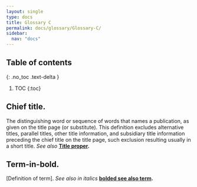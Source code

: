 ```yaml
---
layout: single
type: docs
title: Glossary C
permalink: docs/glossary/Glossary-C/
sidebar:
  nav: "docs"
---
```


## Table of contents
{: .no_toc .text-delta }

1. TOC
{:toc}

## **Chief title.**
The distinguishing word or sequence of words that names a publication, as given on the title page (or substitute).  This definition excludes alternative titles, parallel titles, other title information, and subsidiary title information preceding the chief title on the title page, such exclusion resulting usually in a short title. *See also* **[Title proper](/DCRMR/docs/glossary/Glossary-T/#title-proper).**

## **Term-in-bold.** 
[Definition of term].  *See also in italics* **[bolded see also term](/DCRMR/docs/glossary/Glossary-Letter/#bolded-see-also-term).**